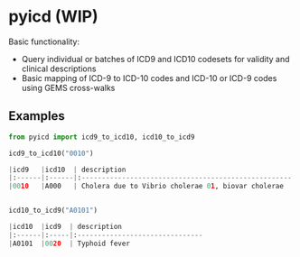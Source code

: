 # pyicd (WIP)

Basic functionality:

- Query individual or batches of ICD9 and ICD10 codesets for validity and clinical descriptions
- Basic mapping of ICD-9 to ICD-10 codes and ICD-10 or ICD-9 codes using GEMS cross-walks


## Examples

```python
from pyicd import icd9_to_icd10, icd10_to_icd9

icd9_to_icd10("0010")

|icd9   |icd10  | description
|:------|:------|:----------------------------------------------------
|0010   |A000   | Cholera due to Vibrio cholerae 01, biovar cholerae


icd10_to_icd9("A0101")

|icd10  |icd9  | description
|:------|:-----|:-------------------------------
|A0101  |0020  | Typhoid fever
```
